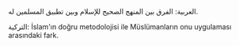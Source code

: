 العربية: الفرق بين المنهج الصحيح للإسلام وبين تطبيق المسلمين له.

التركية: İslam'ın doğru metodolojisi ile Müslümanların onu uygulaması arasındaki fark.